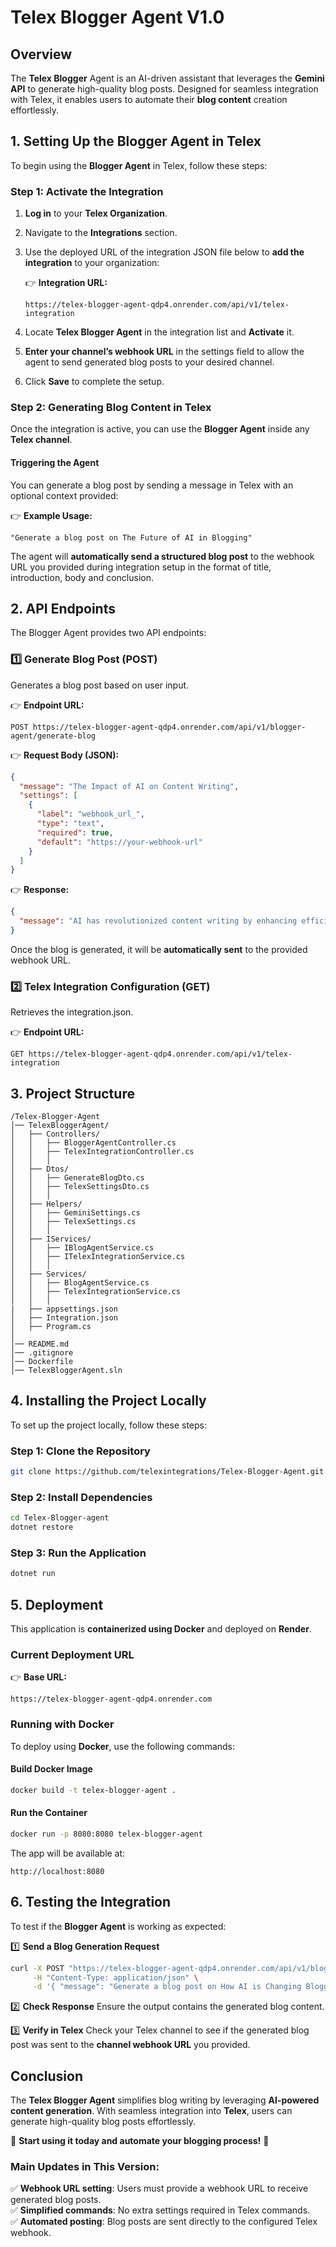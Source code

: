 # Telex Blogger Agent V1.0

## Overview
The **Telex Blogger** Agent is an AI-driven assistant that leverages the **Gemini API** to generate high-quality blog posts. Designed for seamless integration with Telex, it enables users to automate their **blog content** creation effortlessly.

## 1. Setting Up the Blogger Agent in Telex
To begin using the **Blogger Agent** in Telex, follow these steps:

### Step 1: Activate the Integration
1. **Log in** to your **Telex Organization**.
2. Navigate to the **Integrations** section.
3. Use the deployed URL of the integration JSON file below to **add the integration** to your organization:
   
   👉 **Integration URL:**
   ```
   https://telex-blogger-agent-qdp4.onrender.com/api/v1/telex-integration
   ```
4. Locate **Telex Blogger Agent** in the integration list and **Activate** it.
5. **Enter your channel’s webhook URL** in the settings field to allow the agent to send generated blog posts to your desired channel.
6. Click **Save** to complete the setup.

### Step 2: Generating Blog Content in Telex
Once the integration is active, you can use the **Blogger Agent** inside any **Telex channel**.

#### Triggering the Agent
You can generate a blog post by sending a message in Telex with an optional context provided:

👉 **Example Usage:**
```
"Generate a blog post on The Future of AI in Blogging"
```

The agent will **automatically send a structured blog post** to the webhook URL you provided during integration setup in the format of title, introduction, body and conclusion.

## 2. API Endpoints
The Blogger Agent provides two API endpoints:

### 1️⃣ Generate Blog Post (POST)
Generates a blog post based on user input.

👉 **Endpoint URL:**
```
POST https://telex-blogger-agent-qdp4.onrender.com/api/v1/blogger-agent/generate-blog
```

👉 **Request Body (JSON):**
```json
{
  "message": "The Impact of AI on Content Writing",
  "settings": [
    {
      "label": "webhook_url_",
      "type": "text",
      "required": true,
      "default": "https://your-webhook-url"
    }
  ]
}
```

👉 **Response:**
```json
{
  "message": "AI has revolutionized content writing by enhancing efficiency, creativity, and personalization..."
}
```

Once the blog is generated, it will be **automatically sent** to the provided webhook URL.

### 2️⃣ Telex Integration Configuration (GET)
Retrieves the integration.json.

👉 **Endpoint URL:**
```
GET https://telex-blogger-agent-qdp4.onrender.com/api/v1/telex-integration
```

## 3. Project Structure
```
/Telex-Blogger-Agent
│── TelexBloggerAgent/                 
│   ├── Controllers/                    
│   │   ├── BloggerAgentController.cs   
│   │   ├── TelexIntegrationController.cs 
│   │   │
│   ├── Dtos/
│   │   ├── GenerateBlogDto.cs         
│   │   ├── TelexSettingsDto.cs         
│   │   │
│   ├── Helpers/                        
│   │   ├── GeminiSettings.cs          
│   │   ├── TelexSettings.cs           
│   │   │
│   ├── IServices/
│   │   ├── IBlogAgentService.cs        
│   │   ├── ITelexIntegrationService.cs 
│   │   │
│   ├── Services/                        
│   │   ├── BlogAgentService.cs        
│   │   ├── TelexIntegrationService.cs  
│   │   │
|   ├── appsettings.json
│   ├── Integration.json                
│   ├── Program.cs                     
│                              
│── README.md                           
│── .gitignore                          
│── Dockerfile                          
│── TelexBloggerAgent.sln              
```

## 4. Installing the Project Locally
To set up the project locally, follow these steps:

### Step 1: Clone the Repository
```sh
git clone https://github.com/telexintegrations/Telex-Blogger-Agent.git
```

### Step 2: Install Dependencies
```sh
cd Telex-Blogger-agent
dotnet restore
```

### Step 3: Run the Application
```sh
dotnet run
```

## 5. Deployment
This application is **containerized using Docker** and deployed on **Render**.

### Current Deployment URL
👉 **Base URL:**  
```
https://telex-blogger-agent-qdp4.onrender.com
```

### Running with Docker
To deploy using **Docker**, use the following commands:

#### Build Docker Image
```sh
docker build -t telex-blogger-agent .
```

#### Run the Container
```sh
docker run -p 8080:8080 telex-blogger-agent
```

The app will be available at:
```
http://localhost:8080
```

## 6. Testing the Integration
To test if the **Blogger Agent** is working as expected:

1️⃣ **Send a Blog Generation Request**
```sh
curl -X POST "https://telex-blogger-agent-qdp4.onrender.com/api/v1/blogger-agent/generate-blog" \
     -H "Content-Type: application/json" \
     -d '{ "message": "Generate a blog post on How AI is Changing Blogging" }'
```

2️⃣ **Check Response**
Ensure the output contains the generated blog content.

3️⃣ **Verify in Telex**
Check your Telex channel to see if the generated blog post was sent to the **channel webhook URL** you provided.

## Conclusion
The **Telex Blogger Agent** simplifies blog writing by leveraging **AI-powered content generation**. With seamless integration into **Telex**, users can generate high-quality blog posts effortlessly.

🚀 **Start using it today and automate your blogging process!** 🚀

### Main Updates in This Version:
✅ **Webhook URL setting**: Users must provide a webhook URL to receive generated blog posts.  
✅ **Simplified commands**: No extra settings required in Telex commands.  
✅ **Automated posting**: Blog posts are sent directly to the configured Telex webhook.

